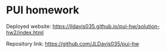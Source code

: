 # PUI homework

Deployed website: https://jldavis035.github.io/pui-hw/solution-hw2/index.html

Repository link: https://github.com/JLDavis035/pui-hw
